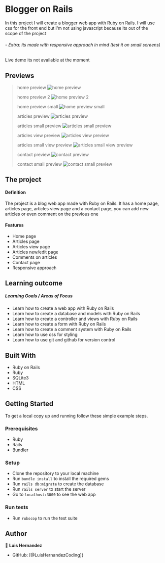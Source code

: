 # Blogger on Rails

In this project I will create a blogger web app with Ruby on Rails. I will use css for the front end but i'm not using javascript because its out of the scope of the project

###### - Extra: its made with responsive approach in mind (test it on small screens)

Live demo its not available at the moment

## Previews
> home preview
![home preview](readme_images/home-preview-1.png)
>
> home preview 2
![home preview 2](readme_images/home-preview-2.png)
>
> home preview small
![home preview small](readme_images/home-small-preview.png)
>
> articles preview
![articles preview](readme_images/articles-preview-1.png)
>
> articles small preview
![articles small preview](readme_images/articles-small-preview.png)
>
> articles view preview
![articles view preview](readme_images/articles-view-preview.png)
>
> articles small view preview
![articles small view preview](readme_images/articles-view-small-preview.png)
>
> contact preview
![contact preview](readme_images/contact-preview.png)
>
> contact small preview
![contact small preview](readme_images/contact-small-preview.png)
>

## The project

#### Definition

The project is a blog web app made with Ruby on Rails. It has a home page, articles page, articles view page and a contact page, you can add new articles or even comment on the previous one

#### Features

- Home page
- Articles page
- Articles view page
- Articles new/edit page
- Comments on articles
- Contact page
- Responsive approach

## Learning outcome

##### Learning Goals / Areas of Focus

- Learn how to create a web app with Ruby on Rails
- Learn how to create a database and models with Ruby on Rails
- Learn how to create a controller and views with Ruby on Rails
- Learn how to create a form with Ruby on Rails
- Learn how to create a comment system with Ruby on Rails
- Learn how to use css for styling
- Learn how to use git and github for version control

## Built With

- Ruby on Rails
- Ruby
- SQLite3
- HTML
- CSS

## Getting Started

To get a local copy up and running follow these simple example steps.

### Prerequisites

- Ruby
- Rails
- Bundler

### Setup

- Clone the repository to your local machine
- Run `bundle install` to install the required gems
- Run `rails db:migrate` to create the database
- Run `rails server` to start the server
- Go to `localhost:3000` to see the web app

### Run tests

- Run `rubocop` to run the test suite

## Author

👤 **Luis Hernandez**

- GitHub: [@LuisHernandezCoding](
